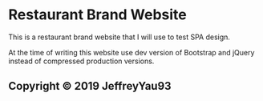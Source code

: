 # Restaurant Brand Website

This is a restaurant brand website that I will use to test SPA design.

At the time of writing this website use dev version of Bootstrap and jQuery instead of compressed production versions.

## Copyright © 2019 JeffreyYau93
